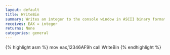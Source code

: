 ```yaml
---
layout: default
title: WriteBin
summary: Writes an integer to the console window in ASCII binary format.
receives: EAX = integer
returns: None
categories: general
---
```

{% highlight asm %}
mov  eax,12346AF9h
call WriteBin
{% endhighlight %}